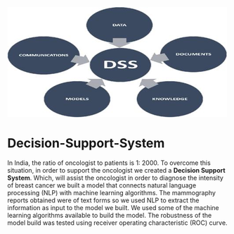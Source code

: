 ![title](Decision-Support-System.jpg)

# Decision-Support-System

In India, the ratio of oncologist to patients is 1: 2000. To overcome this situation, in order to support the oncologist we created a **Decision Support System**. Which, will assist the oncologist in order to diagnose the intensity of breast cancer we built a model that connects natural language processing (NLP) with machine learning algorithms. The mammography reports obtained were of text forms so we used NLP to extract the information as input to the model we built. We used some of the machine learning algorithms available to build the model. The robustness of the model build was tested using receiver operating characteristic (ROC) curve.
